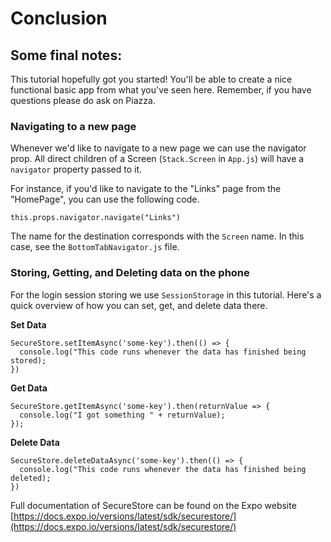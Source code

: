 # Conclusion
## Some final notes:

This tutorial hopefully got you started! You'll be able to create a nice functional basic app from what you've seen here. Remember, if you have questions please do ask on Piazza.


### Navigating to a new page
Whenever we'd like to navigate to a new page we can use the navigator prop. All direct children of a Screen (`Stack.Screen` in `App.js`) will have a `navigator` property passed to it.

For instance, if you'd like to navigate to the "Links" page from the "HomePage", you can use the following code.

```
this.props.navigator.navigate("Links")
```

The name for the destination corresponds with the `Screen` name. In this case, see the `BottomTabNavigator.js` file.

### Storing, Getting, and Deleting data on the phone
For the login session storing we use `SessionStorage` in this tutorial. Here's a quick overview of how you can set, get, and delete data there.

**Set Data**
```
SecureStore.setItemAsync('some-key').then(() => {
  console.log("This code runs whenever the data has finished being stored);
})
```

**Get Data**
```
SecureStore.getItemAsync('some-key').then(returnValue => {
  console.log("I got something " + returnValue);
});
```

**Delete Data**
```
SecureStore.deleteDataAsync('some-key').then(() => {
  console.log("This code runs whenever the data has finished being deleted);
})
```

Full documentation of SecureStore can be found on the Expo website [https://docs.expo.io/versions/latest/sdk/securestore/](https://docs.expo.io/versions/latest/sdk/securestore/)